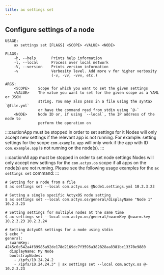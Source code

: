 ```yaml
---
title: ax settings set
---
```


## Configure settings of a node

```
USAGE:
    ax settings set [FLAGS] <SCOPE> <VALUE> <NODE>

FLAGS:
    -h, --help       Prints help information
    -l, --local      Process over local network
    -V, --version    Prints version information
    -v               Verbosity level. Add more v for higher verbosity
                     (-v, -vv, -vvv, etc.)

ARGS:
    <SCOPE>    Scope for which you want to set the given settings
    <VALUE>    The value you want to set for the given scope as a YAML or JSON
               string. You may also pass in a file using the syntax `@file.yml`
               or have the command read from stdin using `@-`
    <NODE>     Node ID or, if using `--local`, the IP address of the node to
               perform the operation on
```

:::cautionApp must be stopped in order to set settings for it
Nodes will only accept new settings if the relevant app is not running. For example: setting settings for the scope `com.example.app` will only work if the app with ID `com.example.app` is not running on the node(s).
:::

:::cautionAll app must be stopped in order to set node settings
Nodes will only accept new settings for the `com.actyx.os` scope if all apps on the node(s) are not running.
Please see the following usage examples for the `ax settings set` command:
:::

```
# Setting for a node from a file
$ ax settings set --local com.actyx.os @Node1.settings.yml 10.2.3.23

# Setting a single specific ActyxOS node setting
$ ax settings set --local com.actyx.os/general/displayName "Node 1" 10.2.3.23

# Setting settings for multiple nodes at the same time
$ ax settings set --local com.actyx.os/general/swarmKey @swarm.key 10.2.3.23 10.2.3.24

# Setting ActyxOS settings for a node using stdin
$ echo "
general:
  swarmKey: 4245c0e542a4f89985a92de178d2169dc7f3596a382828aa8381bc13370e9880
  displayName: My Node
  bootstrapNodes:
    - /ipfs/10.24.24.2
    - /ipfs/10.24.24.3" | ax settings set --local com.actyx.os @- 10.2.3.23
```
